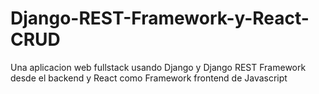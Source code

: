 # Django-REST-Framework-y-React-CRUD
Una aplicacion web fullstack usando Django y Django REST Framework desde el backend y React como Framework frontend de Javascript 
